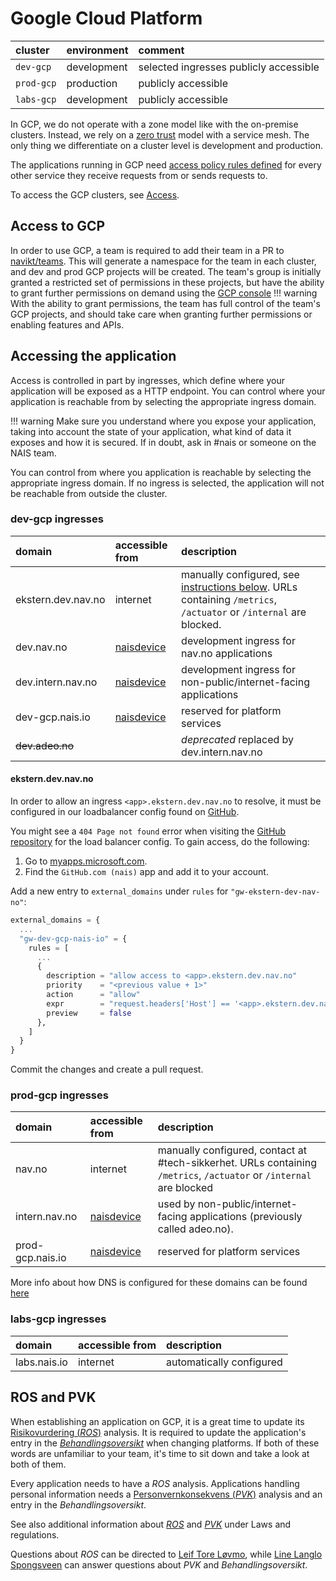 # Google Cloud Platform

| cluster | environment | comment |
| :--- | :--- | :--- |
| `dev-gcp` | development | selected ingresses publicly accessible |
| `prod-gcp` | production | publicly accessible |
| `labs-gcp` | development | publicly accessible |

In GCP, we do not operate with a zone model like with the on-premise clusters. Instead, we rely on a [zero trust](../appendix/zero-trust.md) model with a service mesh. The only thing we differentiate on a cluster level is development and production.

The applications running in GCP need [access policy rules defined](../nais-application/access-policy.md) for every other service they receive requests from or sends requests to.

To access the GCP clusters, see [Access](../basics/access.md#google-cloud-platform-gcp).

## Access to GCP
In order to use GCP, a team is required to add their team in a PR to [navikt/teams](https://github.com/navikt/teams).
This will generate a namespace for the team in each cluster, and dev and prod GCP projects will be created.
The team's group is initially granted a restricted set of permissions in these projects, but have the ability to grant further permissions on demand using the [GCP console](https://console.cloud.google.com)
!!! warning
    With the ability to grant permissions, the team has full control of the team's GCP projects, and should take care when granting further permissions or enabling features and APIs.

## Accessing the application

Access is controlled in part by ingresses, which define where your application will be exposed as a HTTP endpoint. You can control where your application is reachable from by selecting the appropriate ingress domain.

!!! warning
    Make sure you understand where you expose your application, taking into account the state of your application, what kind of data it exposes and how it is secured. If in doubt, ask in \#nais or someone on the NAIS team.


You can control from where you application is reachable by selecting the appropriate ingress domain. If no ingress is selected, the application will not be reachable from outside the cluster.

### dev-gcp ingresses

| domain | accessible from | description |
| :--- | :--- | :--- |
| ekstern.dev.nav.no | internet | manually configured, see [instructions below](#eksterndevnavno). URLs containing `/metrics`, `/actuator` or `/internal` are blocked. |
| dev.nav.no | [naisdevice](../device/README.md) | development ingress for nav.no applications |
| dev.intern.nav.no | [naisdevice](../device/README.md) | development ingress for non-public/internet-facing applications |
| dev-gcp.nais.io | [naisdevice](../device/README.md) | reserved for platform services |
| ~~dev.adeo.no~~ |  | _deprecated_ replaced by dev.intern.nav.no |

#### ekstern.dev.nav.no

In order to allow an ingress `<app>.ekstern.dev.nav.no` to resolve, it must be configured in our loadbalancer config found on [GitHub](https://github.com/nais/gcp/blob/master/infrastructure/dev.tfvars).

You might see a `404 Page not found` error when visiting the [GitHub repository](https://github.com/nais/gcp/blob/master/infrastructure/dev.tfvars) for the load balancer config.
To gain access, do the following:

1. Go to [myapps.microsoft.com](https://account.activedirectory.windowsazure.com/r#/addApplications).
2. Find the `GitHub.com (nais)` app and add it to your account.

Add a new entry to `external_domains` under `rules` for `"gw-ekstern-dev-nav-no"`:

```terraform
external_domains = {
  ...
  "gw-dev-gcp-nais-io" = {
    rules = [
      ...
      {
        description = "allow access to <app>.ekstern.dev.nav.no"
        priority    = "<previous value + 1>"
        action      = "allow"
        expr        = "request.headers['Host'] == '<app>.ekstern.dev.nav.no'"
        preview     = false
      },
    ]
  }
}
```

Commit the changes and create a pull request.

### prod-gcp ingresses

| domain | accessible from | description |
| :--- | :--- | :--- |
| nav.no | internet | manually configured, contact at \#tech-sikkerhet. URLs containing `/metrics`, `/actuator` or `/internal` are blocked |
| intern.nav.no | [naisdevice](../device/README.md) | used by non-public/internet-facing applications \(previously called adeo.no\). |
| prod-gcp.nais.io | [naisdevice](../device/README.md) | reserved for platform services |

More info about how DNS is configured for these domains can be found [here](../appendix/ingress-dns.md)

### labs-gcp ingresses

| domain | accessible from | description |
| :--- | :--- | :--- |
| labs.nais.io | internet | automatically configured |

## ROS and PVK

When establishing an application on GCP, it is a great time to update its [Risikovurdering (*ROS*)](https://navno.sharepoint.com/sites/intranett-it/SitePages/Risikovurderinger.aspx) analysis. It is required to update the application's entry in the [*Behandlingsoversikt*](https://navno.sharepoint.com/sites/intranett-personvern/SitePages/Behandlingskatalog.aspx) when changing platforms. If both of these words are unfamiliar to your team, it's time to sit down and take a look at both of them.

Every application needs to have a *ROS* analysis. 
Applications handling personal information needs a [Personvernkonsekvens (*PVK*)](https://navno.sharepoint.com/sites/intranett-personvern/SitePages/PVK.aspx) analysis and an entry in the *Behandlingsoversikt*.

See also additional information about [*ROS*](../legal/app-ros.md) and [*PVK*](../legal/app-pvk.md) under Laws and regulations.

Questions about *ROS* can be directed to [Leif Tore Løvmo](https://nav-it.slack.com/messages/DB4DDCACF), while [Line Langlo Spongsveen](https://nav-it.slack.com/messages/DNXJ7PMH7) can answer questions about *PVK* and *Behandlingsoversikt*.

